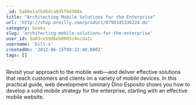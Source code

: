```yaml
---
_id: 5a88e1afbd6dca0d5f0d300a
title: "Architecting Mobile Solutions for the Enterprise"
url: 'http://shop.oreilly.com/product/0790145336224.do'
category: books
slug: 'architecting-mobile-solutions-for-the-enterprise'
user_id: 5a83ce59d6eb0005c4ecda2c
username: 'bill-s'
createdOn: '2012-06-15T08:22:40.000Z'
tags: []
---
```


Revisit your approach to the mobile web—and deliver effective solutions that reach customers and clients on a variety of mobile devices. In this practical guide, web development luminary Dino Esposito shows you how to develop a solid mobile strategy for the enterprise, starting with an effective mobile website.
